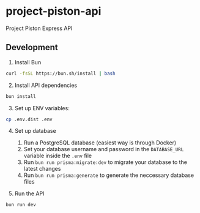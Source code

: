 # project-piston-api

Project Piston Express API

## Development

1. Install Bun

```bash
curl -fsSL https://bun.sh/install | bash
```

2. Install API dependencies

```bash
bun install
```

3. Set up ENV variables:

```bash
cp .env.dist .env
```

4. Set up database

    1. Run a PostgreSQL database (easiest way is through Docker)
    2. Set your database username and password in the `DATABASE_URL` variable inside the `.env` file
    3. Run `bun run prisma:migrate:dev` to migrate your database to the latest changes
    4. Run `bun run prisma:generate` to generate the neccessary database files

5. Run the API

```bash
bun run dev
```
